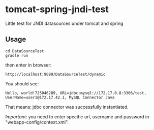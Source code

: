 tomcat-spring-jndi-test
=======================

Little test for JNDI datasources under tomcat and spring

## Usage

```shell
cd DataSourceTest
gradle run
```

then enter in browser:

```
http://localhost:9090/DataSourceTest/dynamic
```

You should see:

```
Hello, world!725046289, URL=jdbc:mysql://172.17.0.8:3306/test, UserName=user1@172.17.42.1, MySQL Connector Java
```

That means: jdbc connector was successfully instantiated.

*Important*: you need to enter specific url, username and password in "webapp-config/context.xml".
